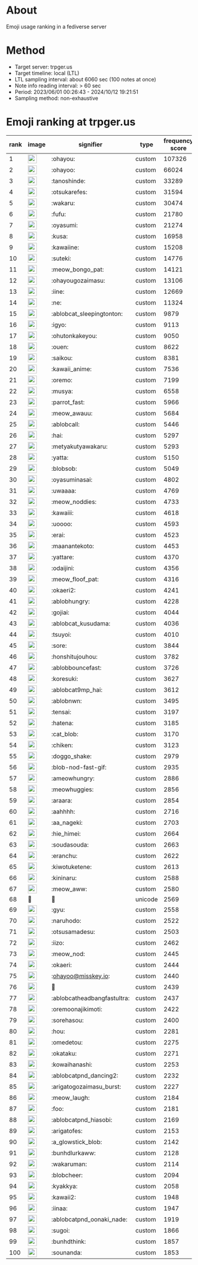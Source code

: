 # About
Emoji usage ranking in a fediverse server

# Method
- Target server: trpger.us
- Target timeline: local (LTL)
- LTL sampling interval: about 6060 sec (100 notes at once)
- Note info reading interval: > 60 sec
- Period: 2023/06/01 00:26:43 - 2024/10/12 19:21:51 
- Sampling method: non-exhaustive

# Emoji ranking at trpger.us

|rank|image|signifier|type|frequency score|
|----|----|----|----|----|
|1|<img height="24" src="https://trpger.us/emoji/ohayou.webp">|:ohayou:|custom|107326|
|2|<img height="24" src="https://trpger.us/emoji/ohayoo.webp">|:ohayoo:|custom|66024|
|3|<img height="24" src="https://trpger.us/emoji/tanoshinde.webp">|:tanoshinde:|custom|33289|
|4|<img height="24" src="https://trpger.us/emoji/otsukarefes.webp">|:otsukarefes:|custom|31594|
|5|<img height="24" src="https://trpger.us/emoji/wakaru.webp">|:wakaru:|custom|30474|
|6|<img height="24" src="https://trpger.us/emoji/fufu.webp">|:fufu:|custom|21780|
|7|<img height="24" src="https://trpger.us/emoji/oyasumi.webp">|:oyasumi:|custom|21274|
|8|<img height="24" src="https://trpger.us/emoji/kusa.webp">|:kusa:|custom|16958|
|9|<img height="24" src="https://trpger.us/emoji/kawaiine.webp">|:kawaiine:|custom|15208|
|10|<img height="24" src="https://trpger.us/emoji/suteki.webp">|:suteki:|custom|14776|
|11|<img height="24" src="https://trpger.us/emoji/meow_bongo_pat.webp">|:meow_bongo_pat:|custom|14121|
|12|<img height="24" src="https://trpger.us/emoji/ohayougozaimasu.webp">|:ohayougozaimasu:|custom|13106|
|13|<img height="24" src="https://trpger.us/emoji/iine.webp">|:iine:|custom|12669|
|14|<img height="24" src="https://trpger.us/emoji/ne.webp">|:ne:|custom|11324|
|15|<img height="24" src="https://trpger.us/emoji/ablobcat_sleepingtonton.webp">|:ablobcat_sleepingtonton:|custom|9879|
|16|<img height="24" src="https://trpger.us/emoji/igyo.webp">|:igyo:|custom|9113|
|17|<img height="24" src="https://trpger.us/emoji/ohutonkakeyou.webp">|:ohutonkakeyou:|custom|9050|
|18|<img height="24" src="https://trpger.us/emoji/ouen.webp">|:ouen:|custom|8622|
|19|<img height="24" src="https://trpger.us/emoji/saikou.webp">|:saikou:|custom|8381|
|20|<img height="24" src="https://trpger.us/emoji/kawaii_anime.webp">|:kawaii_anime:|custom|7536|
|21|<img height="24" src="https://trpger.us/emoji/oremo.webp">|:oremo:|custom|7199|
|22|<img height="24" src="https://trpger.us/emoji/musya.webp">|:musya:|custom|6558|
|23|<img height="24" src="https://trpger.us/emoji/parrot_fast.webp">|:parrot_fast:|custom|5966|
|24|<img height="24" src="https://trpger.us/emoji/meow_awauu.webp">|:meow_awauu:|custom|5684|
|25|<img height="24" src="https://trpger.us/emoji/ablobcall.webp">|:ablobcall:|custom|5446|
|26|<img height="24" src="https://trpger.us/emoji/hai.webp">|:hai:|custom|5297|
|27|<img height="24" src="https://trpger.us/emoji/metyakutyawakaru.webp">|:metyakutyawakaru:|custom|5293|
|28|<img height="24" src="https://trpger.us/emoji/yatta.webp">|:yatta:|custom|5150|
|29|<img height="24" src="https://trpger.us/emoji/blobsob.webp">|:blobsob:|custom|5049|
|30|<img height="24" src="https://trpger.us/emoji/oyasuminasai.webp">|:oyasuminasai:|custom|4802|
|31|<img height="24" src="https://trpger.us/emoji/uwaaaa.webp">|:uwaaaa:|custom|4769|
|32|<img height="24" src="https://trpger.us/emoji/meow_noddies.webp">|:meow_noddies:|custom|4733|
|33|<img height="24" src="https://trpger.us/emoji/kawaiii.webp">|:kawaiii:|custom|4618|
|34|<img height="24" src="https://trpger.us/emoji/uoooo.webp">|:uoooo:|custom|4593|
|35|<img height="24" src="https://trpger.us/emoji/erai.webp">|:erai:|custom|4523|
|36|<img height="24" src="https://trpger.us/emoji/maanantekoto.webp">|:maanantekoto:|custom|4453|
|37|<img height="24" src="https://trpger.us/emoji/yattare.webp">|:yattare:|custom|4370|
|38|<img height="24" src="https://trpger.us/emoji/odaijini.webp">|:odaijini:|custom|4356|
|39|<img height="24" src="https://trpger.us/emoji/meow_floof_pat.webp">|:meow_floof_pat:|custom|4316|
|40|<img height="24" src="https://trpger.us/emoji/okaeri2.webp">|:okaeri2:|custom|4241|
|41|<img height="24" src="https://trpger.us/emoji/ablobhungry.webp">|:ablobhungry:|custom|4228|
|42|<img height="24" src="https://trpger.us/emoji/gojiai.webp">|:gojiai:|custom|4044|
|43|<img height="24" src="https://trpger.us/emoji/ablobcat_kusudama.webp">|:ablobcat_kusudama:|custom|4036|
|44|<img height="24" src="https://trpger.us/emoji/tsuyoi.webp">|:tsuyoi:|custom|4010|
|45|<img height="24" src="https://trpger.us/emoji/sore.webp">|:sore:|custom|3844|
|46|<img height="24" src="https://trpger.us/emoji/honshitujouhou.webp">|:honshitujouhou:|custom|3782|
|47|<img height="24" src="https://trpger.us/emoji/ablobbouncefast.webp">|:ablobbouncefast:|custom|3726|
|48|<img height="24" src="https://trpger.us/emoji/koresuki.webp">|:koresuki:|custom|3627|
|49|<img height="24" src="https://trpger.us/emoji/ablobcat9mp_hai.webp">|:ablobcat9mp_hai:|custom|3612|
|50|<img height="24" src="https://trpger.us/emoji/ablobnwn.webp">|:ablobnwn:|custom|3495|
|51|<img height="24" src="https://trpger.us/emoji/tensai.webp">|:tensai:|custom|3197|
|52|<img height="24" src="https://trpger.us/emoji/hatena.webp">|:hatena:|custom|3185|
|53|<img height="24" src="https://trpger.us/emoji/cat_blob.webp">|:cat_blob:|custom|3170|
|54|<img height="24" src="https://trpger.us/emoji/chiken.webp">|:chiken:|custom|3123|
|55|<img height="24" src="https://trpger.us/emoji/doggo_shake.webp">|:doggo_shake:|custom|2979|
|56|<img height="24" src="https://trpger.us/emoji/blob-nod-fast-gif.webp">|:blob-nod-fast-gif:|custom|2935|
|57|<img height="24" src="https://trpger.us/emoji/ameowhungry.webp">|:ameowhungry:|custom|2886|
|58|<img height="24" src="https://trpger.us/emoji/meowhuggies.webp">|:meowhuggies:|custom|2856|
|59|<img height="24" src="https://trpger.us/emoji/araara.webp">|:araara:|custom|2854|
|60|<img height="24" src="https://trpger.us/emoji/aahhhh.webp">|:aahhhh:|custom|2716|
|61|<img height="24" src="https://trpger.us/emoji/aa_nageki.webp">|:aa_nageki:|custom|2703|
|62|<img height="24" src="https://trpger.us/emoji/hie_himei.webp">|:hie_himei:|custom|2664|
|63|<img height="24" src="https://trpger.us/emoji/soudasouda.webp">|:soudasouda:|custom|2663|
|64|<img height="24" src="https://trpger.us/emoji/eranchu.webp">|:eranchu:|custom|2622|
|65|<img height="24" src="https://trpger.us/emoji/kiwotuketene.webp">|:kiwotuketene:|custom|2613|
|66|<img height="24" src="https://trpger.us/emoji/kininaru.webp">|:kininaru:|custom|2588|
|67|<img height="24" src="https://trpger.us/emoji/meow_aww.webp">|:meow_aww:|custom|2580|
|68|🍮|🍮|unicode|2569|
|69|<img height="24" src="https://trpger.us/emoji/gyu.webp">|:gyu:|custom|2558|
|70|<img height="24" src="https://trpger.us/emoji/naruhodo.webp">|:naruhodo:|custom|2522|
|71|<img height="24" src="https://trpger.us/emoji/otsusamadesu.webp">|:otsusamadesu:|custom|2503|
|72|<img height="24" src="https://trpger.us/emoji/iizo.webp">|:iizo:|custom|2462|
|73|<img height="24" src="https://trpger.us/emoji/meow_nod.webp">|:meow_nod:|custom|2445|
|74|<img height="24" src="https://trpger.us/emoji/okaeri.webp">|:okaeri:|custom|2444|
|75|<img height="24" src="https://trpger.us/emoji/ohayoo.webp">|:ohayoo@misskey.io:|custom|2440|
|76|<img height="24" src="https://trpger.us/emoji/birthday.webp">|:birthday:|custom|2439|
|77|<img height="24" src="https://trpger.us/emoji/ablobcatheadbangfastultra.webp">|:ablobcatheadbangfastultra:|custom|2437|
|78|<img height="24" src="https://trpger.us/emoji/oremoonajikimoti.webp">|:oremoonajikimoti:|custom|2422|
|79|<img height="24" src="https://trpger.us/emoji/sorehasou.webp">|:sorehasou:|custom|2400|
|80|<img height="24" src="https://trpger.us/emoji/hou.webp">|:hou:|custom|2281|
|81|<img height="24" src="https://trpger.us/emoji/omedetou.webp">|:omedetou:|custom|2275|
|82|<img height="24" src="https://trpger.us/emoji/okataku.webp">|:okataku:|custom|2271|
|83|<img height="24" src="https://trpger.us/emoji/kowaihanashi.webp">|:kowaihanashi:|custom|2253|
|84|<img height="24" src="https://trpger.us/emoji/ablobcatpnd_dancing2.webp">|:ablobcatpnd_dancing2:|custom|2232|
|85|<img height="24" src="https://trpger.us/emoji/arigatogozaimasu_burst.webp">|:arigatogozaimasu_burst:|custom|2227|
|86|<img height="24" src="https://trpger.us/emoji/meow_laugh.webp">|:meow_laugh:|custom|2184|
|87|<img height="24" src="https://trpger.us/emoji/foo.webp">|:foo:|custom|2181|
|88|<img height="24" src="https://trpger.us/emoji/ablobcatpnd_hiasobi.webp">|:ablobcatpnd_hiasobi:|custom|2169|
|89|<img height="24" src="https://trpger.us/emoji/arigatofes.webp">|:arigatofes:|custom|2153|
|90|<img height="24" src="https://trpger.us/emoji/a_glowstick_blob.webp">|:a_glowstick_blob:|custom|2142|
|91|<img height="24" src="https://trpger.us/emoji/bunhdlurkaww.webp">|:bunhdlurkaww:|custom|2128|
|92|<img height="24" src="https://trpger.us/emoji/wakaruman.webp">|:wakaruman:|custom|2114|
|93|<img height="24" src="https://trpger.us/emoji/blobcheer.webp">|:blobcheer:|custom|2094|
|94|<img height="24" src="https://trpger.us/emoji/kyakkya.webp">|:kyakkya:|custom|2058|
|95|<img height="24" src="https://trpger.us/emoji/kawaii2.webp">|:kawaii2:|custom|1948|
|96|<img height="24" src="https://trpger.us/emoji/iinaa.webp">|:iinaa:|custom|1947|
|97|<img height="24" src="https://trpger.us/emoji/ablobcatpnd_oonaki_nade.webp">|:ablobcatpnd_oonaki_nade:|custom|1919|
|98|<img height="24" src="https://trpger.us/emoji/sugoi.webp">|:sugoi:|custom|1866|
|99|<img height="24" src="https://trpger.us/emoji/bunhdthink.webp">|:bunhdthink:|custom|1857|
|100|<img height="24" src="https://trpger.us/emoji/sounanda.webp">|:sounanda:|custom|1853|
